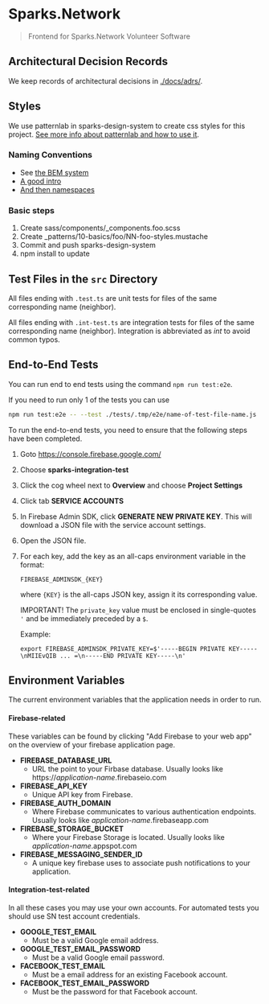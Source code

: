 # Sparks.Network

> Frontend for Sparks.Network Volunteer Software

## Architectural Decision Records

We keep records of architectural decisions in [./docs/adrs/](./docs/adrs/).

## Styles

We use patternlab in sparks-design-system to create css styles for this project.  [See more info about patternlab and how to use it](http://patternlab.io/docs/index.html).

### Naming Conventions

* See [the BEM system](https://en.bem.info/methodology/quick-start/)
* [A good intro](http://csswizardry.com/2013/01/mindbemding-getting-your-head-round-bem-syntax/)
* [And then namespaces](http://csswizardry.com/2015/03/more-transparent-ui-code-with-namespaces/)

### Basic steps

1. Create sass/components/_components.foo.scss
2. Create _patterns/10-basics/foo/NN-foo-styles.mustache
3. Commit and push sparks-design-system
4. npm install to update

## Test Files in the `src` Directory

All files ending with `.test.ts` are unit tests for files of the same
corresponding name (neighbor).

All files ending with `.int-test.ts` are integration tests for files of the
same corresponding name (neighbor). Integration is abbreviated as _int_ to
avoid common typos.

## End-to-End Tests

You can run end to end tests using the command `npm run test:e2e`.

If you need to run only 1 of the tests you can use
```sh
npm run test:e2e -- --test ./tests/.tmp/e2e/name-of-test-file-name.js
```

To run the end-to-end tests, you need to ensure that the following steps have 
been completed.

1. Goto https://console.firebase.google.com/

2. Choose **sparks-integration-test**

3. Click the cog wheel next to **Overview** and choose **Project Settings**

4. Click tab **SERVICE ACCOUNTS**

5. In Firebase Admin SDK, click **GENERATE NEW PRIVATE KEY**. This will 
   download a JSON file with the service account settings.

6. Open the JSON file.

7. For each key, add the key as an all-caps environment variable in the format:

   `FIREBASE_ADMINSDK_{KEY}`

   where `{KEY}` is the all-caps JSON key, assign it its corresponding value.

   IMPORTANT! The `private_key` value must be enclosed in single-quotes `'` and
   be immediately preceded by a `$`.

   Example:

   `export FIREBASE_ADMINSDK_PRIVATE_KEY=$'-----BEGIN PRIVATE KEY-----\nMIIEvQIB ... =\n-----END PRIVATE KEY-----\n'`

## Environment Variables

The current environment variables that the application needs in order to run.

#### Firebase-related

These variables can be found by clicking "Add Firebase to your web app" on
the overview of your firebase application page.

- **FIREBASE_DATABASE_URL**
  - URL the point to your Firbase database. Usually looks like https://*application-name*.firebaseio.com
- **FIREBASE_API_KEY**
  - Unique API key from Firebase.
- **FIREBASE_AUTH_DOMAIN**
  - Where Firebase communicates to various authentication endpoints. Usually looks like *application-name*.firebaseapp.com
- **FIREBASE_STORAGE_BUCKET**
  - Where your Firebase Storage is located. Usually looks like *application-name*.appspot.com
- **FIREBASE_MESSAGING_SENDER_ID**
  - A unique key firebase uses to associate push notifications to your application.

#### Integration-test-related

In all these cases you may use your own accounts.  For automated tests you
should use SN test account credentials.

- **GOOGLE_TEST_EMAIL**
  - Must be a valid Google email address.
- **GOOGLE_TEST_EMAIL_PASSWORD**
  - Must be a valid Google email password.
- **FACEBOOK_TEST_EMAIL**
  - Must be a email address for an existing Facebook account.
- **FACEBOOK_TEST_EMAIL_PASSWORD**
  - Must be the password for that Facebook account.
